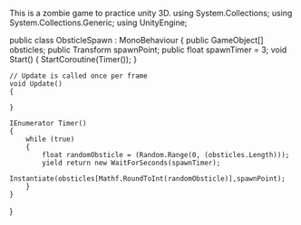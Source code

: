

This is a zombie game to practice unity 3D.
using System.Collections;
using System.Collections.Generic;
using UnityEngine;

public class ObsticleSpawn : MonoBehaviour
{
    public GameObject[] obsticles;
    public Transform spawnPoint;
    public float spawnTimer = 3;
    void Start()
    {
        StartCoroutine(Timer());
    }

    // Update is called once per frame
    void Update()
    {
        
    }

    IEnumerator Timer() 
    {
        while (true) 
        {
            float randomObsticle = (Random.Range(0, (obsticles.Length)));
            yield return new WaitForSeconds(spawnTimer);
            Instantiate(obsticles[Mathf.RoundToInt(randomObsticle)],spawnPoint);
        }
    }
}


